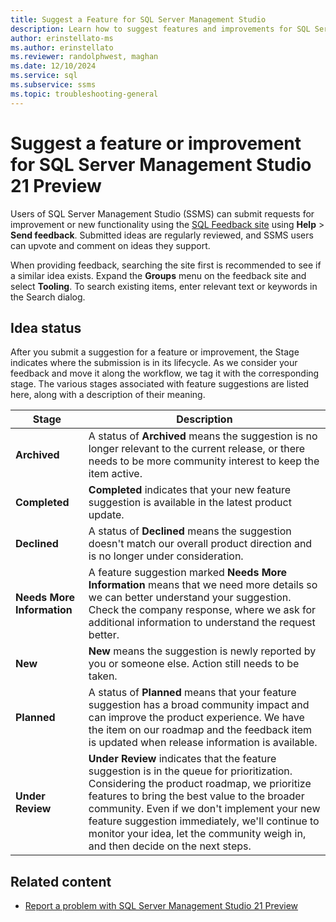 ```yaml
---
title: Suggest a Feature for SQL Server Management Studio
description: Learn how to suggest features and improvements for SQL Server Management Studio (SSMS).
author: erinstellato-ms
ms.author: erinstellato
ms.reviewer: randolphwest, maghan
ms.date: 12/10/2024
ms.service: sql
ms.subservice: ssms
ms.topic: troubleshooting-general
---
```


# Suggest a feature or improvement for SQL Server Management Studio 21 Preview

Users of SQL Server Management Studio (SSMS) can submit requests for improvement or new functionality using the [SQL Feedback site](https://aka.ms/sqlfeedback) using **Help** > **Send feedback**. Submitted ideas are regularly reviewed, and SSMS users can upvote and comment on ideas they support.

When providing feedback, searching the site first is recommended to see if a similar idea exists. Expand the **Groups** menu on the feedback site and select **Tooling**. To search existing items, enter relevant text or keywords in the Search dialog.

## Idea status

After you submit a suggestion for a feature or improvement, the Stage indicates where the submission is in its lifecycle. As we consider your feedback and move it along the workflow, we tag it with the corresponding stage. The various stages associated with feature suggestions are listed here, along with a description of their meaning.

| Stage | Description |
| --- | --- |
| **Archived** | A status of **Archived** means the suggestion is no longer relevant to the current release, or there needs to be more community interest to keep the item active. |
| **Completed** | **Completed** indicates that your new feature suggestion is available in the latest product update. |
| **Declined** | A status of **Declined** means the suggestion doesn't match our overall product direction and is no longer under consideration. |
| **Needs More Information** | A feature suggestion marked **Needs More Information** means that we need more details so we can better understand your suggestion. Check the company response, where we ask for additional information to understand the request better. |
| **New** | **New** means the suggestion is newly reported by you or someone else. Action still needs to be taken. |
| **Planned** | A status of **Planned** means that your feature suggestion has a broad community impact and can improve the product experience. We have the item on our roadmap and the feedback item is updated when release information is available. |
| **Under Review** | **Under Review** indicates that the feature suggestion is in the queue for prioritization. Considering the product roadmap, we prioritize features to bring the best value to the broader community. Even if we don't implement your new feature suggestion immediately, we'll continue to monitor your idea, let the community weigh in, and then decide on the next steps. |

## Related content

- [Report a problem with SQL Server Management Studio 21 Preview](report-problem.md)
